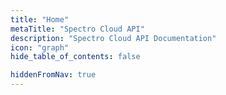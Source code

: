 ```yaml
---
title: "Home"
metaTitle: "Spectro Cloud API"
description: "Spectro Cloud API Documentation"
icon: "graph"
hide_table_of_contents: false

hiddenFromNav: true
---
```

